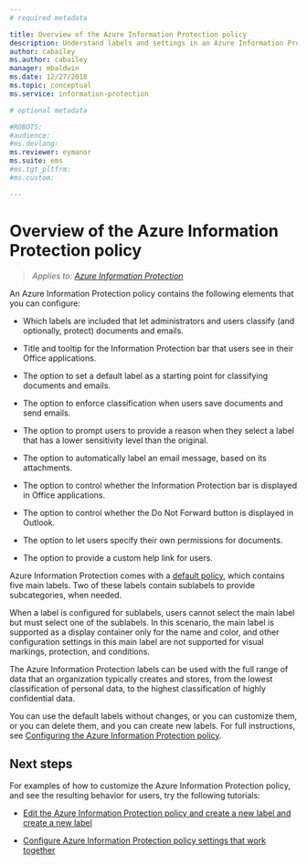 ```yaml
---
# required metadata

title: Overview of the Azure Information Protection policy
description: Understand labels and settings in an Azure Information Protection policy. 
author: cabailey
ms.author: cabailey
manager: mbaldwin
ms.date: 12/27/2018
ms.topic: conceptual
ms.service: information-protection

# optional metadata

#ROBOTS:
#audience:
#ms.devlang:
ms.reviewer: eymanor
ms.suite: ems
#ms.tgt_pltfrm:
#ms.custom:

---
```


# Overview of the Azure Information Protection policy

>*Applies to: [Azure Information Protection](https://azure.microsoft.com/pricing/details/information-protection)*

An Azure Information Protection policy contains the following elements that you can configure:
    
- Which labels are included that let administrators and users classify (and optionally, protect) documents and emails.

- Title and tooltip for the Information Protection bar that users see in their Office applications.

- The option to set a default label as a starting point for classifying documents and emails.

- The option to enforce classification when users save documents and send emails.

- The option to prompt users to provide a reason when they select a label that has a lower sensitivity level than the original.

- The option to automatically label an email message, based on its attachments.

- The option to control whether the Information Protection bar is displayed in Office applications.

- The option to control whether the Do Not Forward button is displayed in Outlook.

- The option to let users specify their own permissions for documents.

- The option to provide a custom help link for users.

Azure Information Protection comes with a [default policy](configure-policy-default.md), which contains five main labels. Two of these labels contain sublabels to provide subcategories, when needed. 

When a label is configured for sublabels, users cannot select the main label but must select one of the sublabels. In this scenario, the main label is supported as a display container only for the name and color, and other configuration settings in this main label are not supported for visual markings, protection, and conditions. 

The Azure Information Protection labels can be used with the full range of data that an organization typically creates and stores, from the lowest classification of personal data, to the highest classification of highly confidential data. 

You can use the default labels without changes, or you can customize them, or you can delete them, and you can create new labels. For full instructions, see [Configuring the Azure Information Protection policy](configure-policy.md).


## Next steps

For examples of how to customize the Azure Information Protection policy, and see the resulting behavior for users, try the following tutorials:

- [Edit the Azure Information Protection policy and create a new label and create a new label](infoprotect-quick-start-tutorial.md)

- [Configure Azure Information Protection policy settings that work together](infoprotect-settings-tutorial.md)
